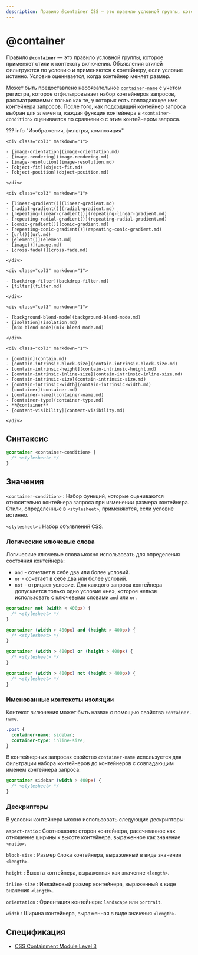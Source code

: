 ```yaml
---
description: Правило @container CSS — это правило условной группы, которое применяет стили к контексту включения. Объявления стилей фильтруются по условию и применяются к контейнеру, если условие истинно. Условие оценивается, когда контейнер меняет размер.
---
```


# @container

Правило **`@container`** — это правило условной группы, которое применяет стили к контексту включения. Объявления стилей фильтруются по условию и применяются к контейнеру, если условие истинно. Условие оценивается, когда контейнер меняет размер.

Может быть предоставлено необязательное [`container-name`](container-name.md) с учетом регистра, которое отфильтровывает набор контейнеров запросов, рассматриваемых только как те, у которых есть совпадающее имя контейнера запросов. После того, как подходящий контейнер запроса выбран для элемента, каждая функция контейнера в `<container-condition>` оценивается по сравнению с этим контейнером запроса.

??? info "Изображения, фильтры, композиция"

    <div class="col3" markdown="1">

    - [image-orientation](image-orientation.md)
    - [image-rendering](image-rendering.md)
    - [image-resolution](image-resolution.md)
    - [object-fit](object-fit.md)
    - [object-position](object-position.md)

    </div>

    <div class="col3" markdown="1">

    - [linear-gradient()](linear-gradient.md)
    - [radial-gradient()](radial-gradient.md)
    - [repeating-linear-gradient()](repeating-linear-gradient.md)
    - [repeating-radial-gradient()](repeating-radial-gradient.md)
    - [conic-gradient()](conic-gradient.md)
    - [repeating-conic-gradient()](repeating-conic-gradient.md)
    - [url()](url.md)
    - [element()](element.md)
    - [image()](image.md)
    - [cross-fade()](cross-fade.md)

    </div>

    <div class="col3" markdown="1">

    - [backdrop-filter](backdrop-filter.md)
    - [filter](filter.md)

    </div>

    <div class="col3" markdown="1">

    - [background-blend-mode](background-blend-mode.md)
    - [isolation](isolation.md)
    - [mix-blend-mode](mix-blend-mode.md)

    </div>

    <div class="col3" markdown="1">

    - [contain](contain.md)
    - [contain-intrinsic-block-size](contain-intrinsic-block-size.md)
    - [contain-intrinsic-height](contain-intrinsic-height.md)
    - [contain-intrinsic-inline-size](contain-intrinsic-inline-size.md)
    - [contain-intrinsic-size](contain-intrinsic-size.md)
    - [contain-intrinsic-width](contain-intrinsic-width.md)
    - [container](container.md)
    - [container-name](container-name.md)
    - [container-type](container-type.md)
    - **@container**
    - [content-visibility](content-visibility.md)

    </div>

## Синтаксис

```css
@container <container-condition> {
  /* <stylesheet> */
}
```

## Значения

`<container-condition>`
: Набор функций, которые оцениваются относительно контейнера запроса при изменении размера контейнера. Стили, определенные в `<stylesheet>`, применяются, если условие истинно.

`<stylesheet>`
: Набор объявлений CSS.

### Логические ключевые слова

Логические ключевые слова можно использовать для определения состояния контейнера:

- `and` - сочетает в себе два или более условий.
- `or` - сочетает в себе два или более условий.
- `not` - отрицает условие. Для каждого запроса контейнера допускается только одно условие «не», которое нельзя использовать с ключевыми словами `and` или `or`.

```css
@container not (width < 400px) {
  /* <stylesheet> */
}

@container (width > 400px) and (height > 400px) {
  /* <stylesheet> */
}

@container (width > 400px) or (height > 400px) {
  /* <stylesheet> */
}

@container (width > 400px) not (height > 400px) {
  /* <stylesheet> */
}
```

### Именованные контексты изоляции

Контекст включения может быть назван с помощью свойства `container-name`.

```css
.post {
  container-name: sidebar;
  container-type: inline-size;
}
```

В контейнерных запросах свойство `container-name` используется для фильтрации набора контейнеров до контейнеров с совпадающим именем контейнера запроса:

```css
@container sidebar (width > 400px) {
  /* <stylesheet> */
}
```

### Дескрипторы

В условии контейнера можно использовать следующие дескрипторы:

`aspect-ratio`
: Соотношение сторон контейнера, рассчитанное как отношение ширины к высоте контейнера, выраженное как значение `<ratio>`.

`block-size`
: Размер блока контейнера, выраженный в виде значения `<length>`.

`height`
: Высота контейнера, выраженная как значение `<length>`.

`inline-size`
: Инлайновый размер контейнера, выраженный в виде значения `<length>`.

`orientation`
: Ориентация контейнера: `landscape` или `portrait`.

`width`
: Ширина контейнера, выраженная в виде значения `<length>`.

## Спецификация

- [CSS Containment Module Level 3](https://w3c.github.io/csswg-drafts/css-contain-3/#container-rule)
